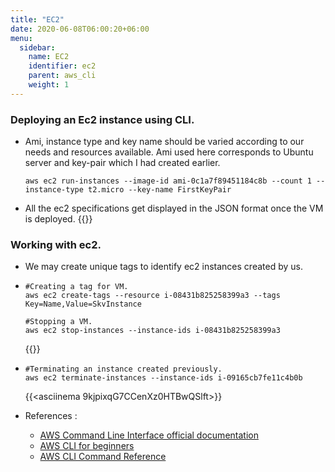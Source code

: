 ```yaml
---
title: "EC2"
date: 2020-06-08T06:00:20+06:00
menu:
  sidebar:
    name: EC2
    identifier: ec2
    parent: aws_cli
    weight: 1
---
```


### Deploying an Ec2 instance using CLI.                                                                                                                                                                                                                                                   


  - Ami, instance type and key name should be varied according to our needs and resources available. Ami used here corresponds to
    Ubuntu server and key-pair which I had created earlier.

    ```
    aws ec2 run-instances --image-id ami-0c1a7f89451184c8b --count 1 --instance-type t2.micro --key-name FirstKeyPair
    
    ```
    
  - All the ec2 specifications get displayed in the JSON format once the VM is deployed.
    {{<asciinema x4Knr2GzaBvBbpPzdEEwMNE6v>}}

### Working with ec2.                                                                                                                                                                                                  

  - We may create unique tags to identify ec2 instances created by us.
 
  - ```
    #Creating a tag for VM.
    aws ec2 create-tags --resource i-08431b825258399a3 --tags Key=Name,Value=SkvInstance
    
    #Stopping a VM.
    aws ec2 stop-instances --instance-ids i-08431b825258399a3
    ```

    {{<asciinema VMQMuurIEmpWMjYilA6kZMgTZ>}}
    
  - ```  
    #Terminating an instance created previously.
    aws ec2 terminate-instances --instance-ids i-09165cb7fe11c4b0b
    
    ```
    {{<asciinema 9kjpixqG7CCenXz0HTBwQSlft>}}

- References :
  * [AWS Command Line Interface official documentation](https://docs.aws.amazon.com/cli/latest/userguide/cli-chap-welcome.html)
  * [AWS CLI for beginners](https://www.youtube.com/watch?v=PWAnY-w1SGQ&t=1055s)
  * [AWS CLI Command Reference](https://docs.aws.amazon.com/cli/latest/index.html)
